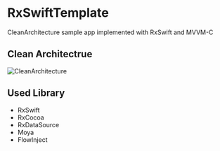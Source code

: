 # RxSwiftTemplate

CleanArchitecture sample app implemented with RxSwift and MVVM-C


## Clean Architectrue
![CleanArchitecture](https://i.imgur.com/Nk1Mi6Y.png)

## Used Library
* RxSwift
* RxCocoa
* RxDataSource
* Moya
* FlowInject
